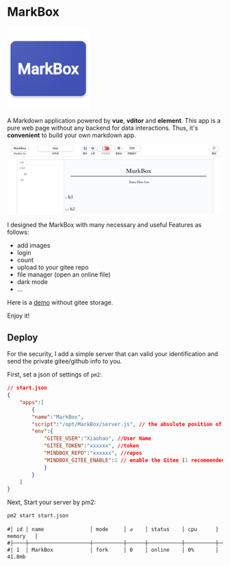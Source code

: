 
# MarkBox 
![](public/ic_launcher.png)

A Markdown application powered by **vue**, **vditor** and **element**. This app is a pure web page without any backend for data interactions. Thus, it's **convenient** to build your own markdown app.

![](./pic_1.png)

I designed the MarkBox with many necessary and useful Features as follows:

- add images
- login
- count 
- upload to your gitee repo
- file manager (open an online file)
- dark mode
- ...


Here is a [demo](http://wykxldz.gitee.io/mindbox/?u=WYKXLDZ&r=MindBoxCollection&s=3746793b39d93d69f05aaac9ac39035ec3ae5544&n=Demo.mb) without gitee storage.

Enjoy it!

## Deploy
For the security, I add a simple server that can valid your identification and send the private gitee/github info to you.

First, set a json of settings of `pm2`:
```json
// start.json
{
	"apps":[
		{
		"name":"MarkBox",
		"script":"/opt/MarkBox/server.js", // the absolute position of your serve app.
		"env":{
			"GITEE_USER":"Xiaohao", //User Name
			"GITEE_TOKEN":"xxxxxx", //token 
			"MINDBOX_REPO":"xxxxxx", //repos
			"MINDBOX_GITEE_ENABLE":1 // enable the Gitee (1 recommended)
			}
		}
	]
}
```
Next, Start your server by pm2:
```shell
pm2 start start.json

#│ id │ name               │ mode     │ ↺    │ status    │ cpu      │ memory   │
#├────┼────────────────────┼──────────┼──────┼───────────┼──────────┼──────────┤
#│ 1  │ MarkBox            │ fork     │ 0    │ online    │ 0%       │ 41.8mb
```